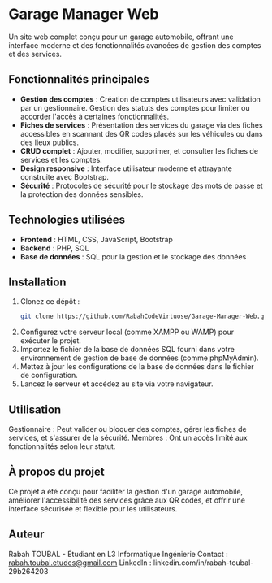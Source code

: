 # Garage Manager Web

Un site web complet conçu pour un garage automobile, offrant une interface moderne et des fonctionnalités avancées de gestion des comptes et des services.

## Fonctionnalités principales
- **Gestion des comptes** : Création de comptes utilisateurs avec validation par un gestionnaire. Gestion des statuts des comptes pour limiter ou accorder l'accès à certaines fonctionnalités.
- **Fiches de services** : Présentation des services du garage via des fiches accessibles en scannant des QR codes placés sur les véhicules ou dans des lieux publics.
- **CRUD complet** : Ajouter, modifier, supprimer, et consulter les fiches de services et les comptes.
- **Design responsive** : Interface utilisateur moderne et attrayante construite avec Bootstrap.
- **Sécurité** : Protocoles de sécurité pour le stockage des mots de passe et la protection des données sensibles.

## Technologies utilisées
- **Frontend** : HTML, CSS, JavaScript, Bootstrap
- **Backend** : PHP, SQL
- **Base de données** : SQL pour la gestion et le stockage des données

## Installation
1. Clonez ce dépôt :  
   ```bash
   git clone https://github.com/RabahCodeVirtuose/Garage-Manager-Web.git
2. Configurez votre serveur local (comme XAMPP ou WAMP) pour exécuter le projet.
3. Importez le fichier de la base de données SQL fourni dans votre environnement de gestion de base de données (comme phpMyAdmin).
4. Mettez à jour les configurations de la base de données dans le fichier de configuration.
5. Lancez le serveur et accédez au site via votre navigateur.
## Utilisation
Gestionnaire : Peut valider ou bloquer des comptes, gérer les fiches de services, et s'assurer de la sécurité.
Membres : Ont un accès limité aux fonctionnalités selon leur statut.
## À propos du projet
Ce projet a été conçu pour faciliter la gestion d'un garage automobile, améliorer l'accessibilité des services grâce aux QR codes, et offrir une interface sécurisée et flexible pour les utilisateurs.

## Auteur
Rabah TOUBAL - Étudiant en L3 Informatique Ingénierie
Contact : rabah.toubal.etudes@gmail.com
LinkedIn : linkedin.com/in/rabah-toubal-29b264203